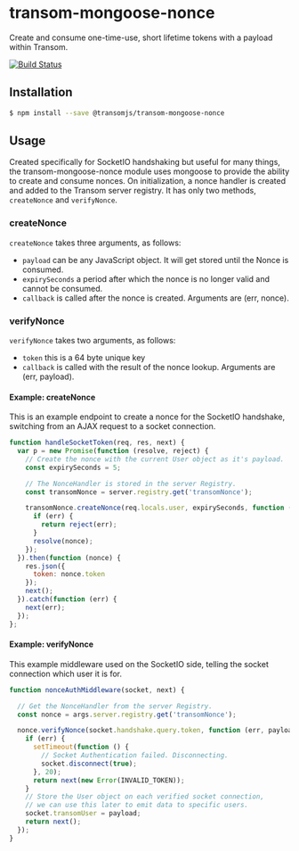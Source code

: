 # transom-mongoose-nonce
Create and consume one-time-use, short lifetime tokens with a payload within Transom.

[![Build Status](https://travis-ci.org/transomjs/transom-mongoose-nonce.svg?branch=master)](https://travis-ci.org/transomjs/transom-mongoose-nonce)

## Installation

```bash
$ npm install --save @transomjs/transom-mongoose-nonce
```

## Usage
Created specifically for SocketIO handshaking but useful for many things, the transom-mongoose-nonce module uses mongoose to provide the ability to create and consume nonces. On initialization, a nonce handler is created and added to the Transom server registry. It has only two methods, `createNonce` and `verifyNonce`.

### createNonce
`createNonce` takes three arguments, as follows:
* `payload` can be any JavaScript object. It will get stored until the Nonce is consumed.
* `expirySeconds` a period after which the nonce is no longer valid and cannot be consumed.
* `callback` is called after the nonce is created. Arguments are (err, nonce).

### verifyNonce
`verifyNonce` takes two arguments, as follows:
* `token` this is a 64 byte unique key
* `callback` is called with the result of the nonce lookup. Arguments are (err, payload).

#### Example: createNonce
This is an example endpoint to create a nonce for the SocketIO handshake, switching from an AJAX request to a socket connection.
```javascript
function handleSocketToken(req, res, next) {
  var p = new Promise(function (resolve, reject) {
    // Create the nonce with the current User object as it's payload.
    const expirySeconds = 5;

    // The NonceHandler is stored in the server Registry.
    const transomNonce = server.registry.get('transomNonce');

    transomNonce.createNonce(req.locals.user, expirySeconds, function (err, nonce) {
      if (err) {
        return reject(err);
      }
      resolve(nonce);
    });
  }).then(function (nonce) {
    res.json({
      token: nonce.token
    });
    next();
  }).catch(function (err) {
    next(err);
  });
}; 
```

#### Example: verifyNonce
This example middleware used on the SocketIO side, telling the socket connection which user it is for.
```javascript
function nonceAuthMiddleware(socket, next) {

  // Get the NonceHandler from the server Registry.
  const nonce = args.server.registry.get('transomNonce');

  nonce.verifyNonce(socket.handshake.query.token, function (err, payload) {
    if (err) {
      setTimeout(function () {
        // Socket Authentication failed. Disconnecting.
        socket.disconnect(true);
      }, 20);
      return next(new Error(INVALID_TOKEN));
    }
    // Store the User object on each verified socket connection,
    // we can use this later to emit data to specific users.
    socket.transomUser = payload;
    return next();
  });
}
```
